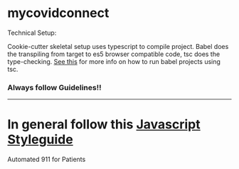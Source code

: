 # mycovidconnect

Technical Setup:

Cookie-cutter skeletal setup uses typescript to compile project.
Babel does the transpiling from target to es5 browser compatible code, tsc does the type-checking.
[See this](https://babeljs.io/blog/2018/08/27/7.0.0) for more info on how to run babel projects using tsc.


### Always follow Guidelines!!
-------------------------------
In general follow this [Javascript Styleguide](https://google.github.io/styleguide/jsguide.html)
=======
Automated 911 for Patients
